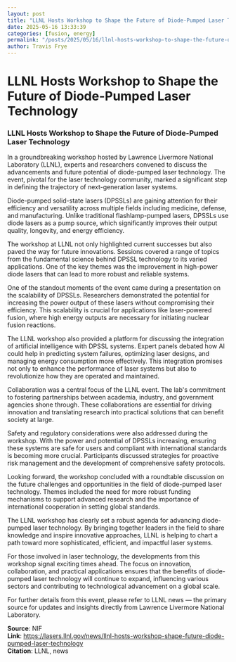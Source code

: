 ```yaml
---
layout: post
title: "LLNL Hosts Workshop to Shape the Future of Diode-Pumped Laser Technology"
date: 2025-05-16 13:33:39
categories: [fusion, energy]
permalink: "/posts/2025/05/16/llnl-hosts-workshop-to-shape-the-future-of-diode-pumped-laser-technology/"
author: Travis Frye
---
```


# LLNL Hosts Workshop to Shape the Future of Diode-Pumped Laser Technology

### LLNL Hosts Workshop to Shape the Future of Diode-Pumped Laser Technology

In a groundbreaking workshop hosted by Lawrence Livermore National Laboratory (LLNL), experts and researchers convened to discuss the advancements and future potential of diode-pumped laser technology. The event, pivotal for the laser technology community, marked a significant step in defining the trajectory of next-generation laser systems. 

Diode-pumped solid-state lasers (DPSSLs) are gaining attention for their efficiency and versatility across multiple fields including medicine, defense, and manufacturing. Unlike traditional flashlamp-pumped lasers, DPSSLs use diode lasers as a pump source, which significantly improves their output quality, longevity, and energy efficiency. 

The workshop at LLNL not only highlighted current successes but also paved the way for future innovations. Sessions covered a range of topics from the fundamental science behind DPSSL technology to its varied applications. One of the key themes was the improvement in high-power diode lasers that can lead to more robust and reliable systems.

One of the standout moments of the event came during a presentation on the scalability of DPSSLs. Researchers demonstrated the potential for increasing the power output of these lasers without compromising their efficiency. This scalability is crucial for applications like laser-powered fusion, where high energy outputs are necessary for initiating nuclear fusion reactions.

The LLNL workshop also provided a platform for discussing the integration of artificial intelligence with DPSSL systems. Expert panels debated how AI could help in predicting system failures, optimizing laser designs, and managing energy consumption more effectively. This integration promises not only to enhance the performance of laser systems but also to revolutionize how they are operated and maintained.

Collaboration was a central focus of the LLNL event. The lab's commitment to fostering partnerships between academia, industry, and government agencies shone through. These collaborations are essential for driving innovation and translating research into practical solutions that can benefit society at large.

Safety and regulatory considerations were also addressed during the workshop. With the power and potential of DPSSLs increasing, ensuring these systems are safe for users and compliant with international standards is becoming more crucial. Participants discussed strategies for proactive risk management and the development of comprehensive safety protocols.

Looking forward, the workshop concluded with a roundtable discussion on the future challenges and opportunities in the field of diode-pumped laser technology. Themes included the need for more robust funding mechanisms to support advanced research and the importance of international cooperation in setting global standards.

The LLNL workshop has clearly set a robust agenda for advancing diode-pumped laser technology. By bringing together leaders in the field to share knowledge and inspire innovative approaches, LLNL is helping to chart a path toward more sophisticated, efficient, and impactful laser systems. 

For those involved in laser technology, the developments from this workshop signal exciting times ahead. The focus on innovation, collaboration, and practical applications ensures that the benefits of diode-pumped laser technology will continue to expand, influencing various sectors and contributing to technological advancement on a global scale.

For further details from this event, please refer to LLNL news — the primary source for updates and insights directly from Lawrence Livermore National Laboratory.

**Source**: NIF  
**Link**: https://lasers.llnl.gov/news/llnl-hosts-workshop-shape-future-diode-pumped-laser-technology  
**Citation**: LLNL, news
